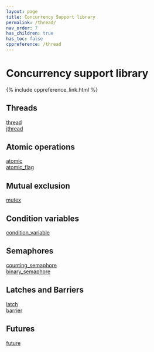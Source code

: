 ```yaml
---
layout: page
title: Concurrency Support library
permalink: /thread/
nav_order: 7
has_children: true
has_toc: false
cppreference: /thread
---
```


<style>
p {
    padding: 0px;
    margin: 0px;
}
</style>

# Concurrency support library

{% include cppreference_link.html %}

## <a id="threads"></a> Threads

[thread](thread.md)

[jthread](jthread.md)

## <a id="atomic"></a> Atomic operations

[atomic](/atomic/atomic)

[atomic_flag](/atomic/atomic_flag)

## <a id="mutex"></a> Mutual exclusion

[mutex](mutex.md)

## <a id="condition-variables"></a> Condition variables

[condition_variable](condition_variable.md)

## <a id="semaphores"></a> Semaphores

[counting_semaphore](counting_semaphore.md)

[binary_semaphore](counting_semaphore.md)

## <a id="latches-barriers"></a> Latches and Barriers

[latch](latch.md)

[barrier](barrier.md)

## <a id="futures"></a> Futures

[future](future.md)